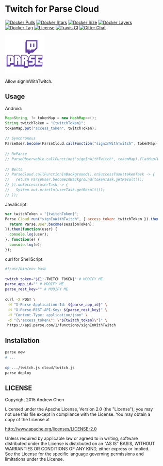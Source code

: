 # Twitch for Parse Cloud

[![Docker Pulls](https://img.shields.io/docker/pulls/yongjhih/parse-cloud-code.svg)](https://hub.docker.com/r/yongjhih/parse-cloud-code/)
[![Docker Stars](https://img.shields.io/docker/stars/yongjhih/parse-cloud-code.svg)](https://hub.docker.com/r/yongjhih/parse-cloud-code/)
[![Docker Size](https://img.shields.io/imagelayers/image-size/yongjhih/parse-cloud-code/latest.svg)](https://imagelayers.io/?images=yongjhih/parse-cloud-code:latest)
[![Docker Layers](https://img.shields.io/imagelayers/layers/yongjhih/parse-cloud-code/latest.svg)](https://imagelayers.io/?images=yongjhih/parse-cloud-code:latest)
[![Docker Tag](https://img.shields.io/github/tag/yongjhih/parse-cloud-code.svg)](https://hub.docker.com/r/yongjhih/parse-cloud-code/tags/)
[![License](https://img.shields.io/github/license/yongjhih/parse-cloud-code.svg)](https://github.com/yongjhih/parse-cloud-code/raw/master/LICENSE.txt)
[![Travis CI](https://img.shields.io/travis/yongjhih/parse-cloud-code.svg)](https://travis-ci.org/yongjhih/parse-cloud-code)
[![Gitter Chat](https://img.shields.io/gitter/room/yongjhih/parse-cloud-code.svg)](https://gitter.im/yongjhih/parse-cloud-code)

![](art/parse-twitch.png)

Allow signInWithTwitch.

## Usage

Android:

```java
Map<String, ?> tokenMap = new HashMap<>();
String twitchToken = "{twitchToken}";
tokenMap.put("access_token", twitchToken);

// Synchronous
ParseUser.become(ParseCloud.callFunction("signInWithTwitch", tokenMap));

// RxParse
// ParseObservable.callFunction("signInWithTwitch", tokenMap).flatMap(ParseObservable::become).subscribe(user -> {}, e -> {});

// Bolts
// ParseCloud.callFunctionInBackground().onSuccessTask(tokenTask -> {
//   return ParseUser.becomeInBackground(tokenTask.getResult());
// }).onSuccess(userTask -> {
//   System.out.println(userTask.getResult());
// });
```

JavaScript:

```js
var twitchToken = "{twitchToken}";
Parse.Cloud.run("signInWithTwitch", { access_token: twitchToken }).then(function(sessionToken) {
  return Parse.User.become(sessionToken);
}).then(function(user) {
  console.log(user);
}, function(e) {
  console.log(e);
});
```

curl for ShellScript:

```bash
#!/usr/bin/env bash

twitch_token="${1:-TWITCH_TOKEN}" # MODIFY ME
parse_app_id="" # MODIFY ME
parse_rest_key="" # MODIFY ME

curl -X POST \
 -H "X-Parse-Application-Id: ${parse_app_id}" \
 -H "X-Parse-REST-API-Key: ${parse_rest_key}" \
 -H "Content-Type: application/json" \
 -d "{\"access_token\": \"${twitch_token}\"}" \
 https://api.parse.com/1/functions/signInWithTwitch
```

## Installation

```bash
parse new
# ...

cp .../twitch.js cloud/twitch.js
parse deploy
```

## LICENSE

Copyright 2015 Andrew Chen

Licensed under the Apache License, Version 2.0 (the "License"); you may not use this file except in compliance with the License. You may obtain a copy of the License at

http://www.apache.org/licenses/LICENSE-2.0

Unless required by applicable law or agreed to in writing, software distributed under the License is distributed on an "AS IS" BASIS, WITHOUT WARRANTIES OR CONDITIONS OF ANY KIND, either express or implied. See the License for the specific language governing permissions and limitations under the License.
